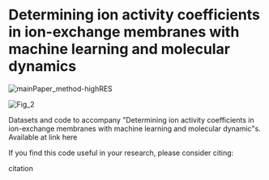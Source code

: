 # Determining ion activity coefficients in ion-exchange membranes with machine learning and molecular dynamics

![mainPaper_method-highRES](https://user-images.githubusercontent.com/90155452/218510868-fbf133be-d21c-40ca-b072-dfc4ee1dd35e.png)
 
![Fig_2](https://user-images.githubusercontent.com/90155452/218510540-43e7fe25-e0fd-4ee0-9768-dedcbf97da4d.png)

Datasets and code to accompany "Determining ion activity coefficients in ion-exchange membranes with machine learning and molecular dynamic"s. Available at link here


If you find this code useful in your research, please consider citing:

citation

